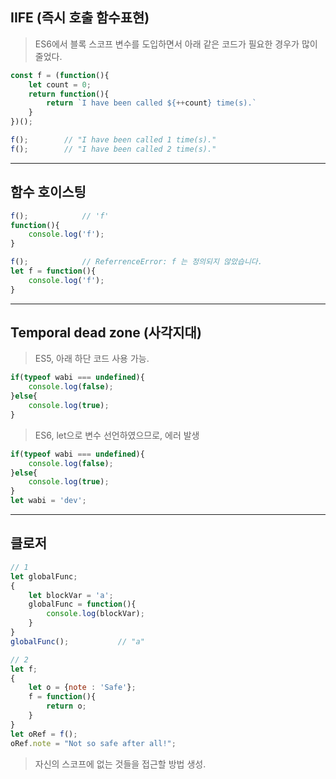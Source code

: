 ## IIFE (즉시 호출 함수표현)

> ES6에서 블록 스코프 변수를 도입하면서 아래 같은 코드가 필요한 경우가 많이 줄었다.

```js
const f = (function(){
    let count = 0;
    return function(){
        return `I have been called ${++count} time(s).`
    }
})();

f();        // "I have been called 1 time(s)."
f();        // "I have been called 2 time(s)."
```
---
## 함수 호이스팅

```js
f();            // 'f'
function(){
    console.log('f');
}
```

```js
f();            // ReferrenceError: f 는 정의되지 않았습니다.
let f = function(){
    console.log('f');
}
```
---
## Temporal dead zone (사각지대)

> ES5, 아래 하단 코드 사용 가능.
```js
if(typeof wabi === undefined){
    console.log(false);
}else{
    console.log(true);
}
```

>ES6, let으로 변수 선언하였으므로, 에러 발생
```js
if(typeof wabi === undefined){
    console.log(false);
}else{
    console.log(true);
}
let wabi = 'dev';
```
---
## 클로저

```js
// 1
let globalFunc;
{
    let blockVar = 'a';
    globalFunc = function(){
        console.log(blockVar);
    }
}
globalFunc();           // "a"

// 2
let f;
{
    let o = {note : 'Safe'};
    f = function(){
        return o;
    }
}
let oRef = f();
oRef.note = "Not so safe after all!";
```

> 자신의 스코프에 없는 것들을 접근할 방법 생성.
